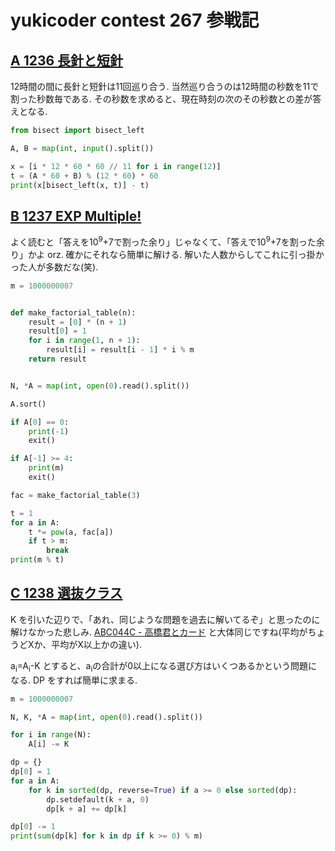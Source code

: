 # yukicoder contest 267 参戦記

## [A 1236 長針と短針](https://yukicoder.me/problems/no/1236)

12時間の間に長針と短針は11回巡り合う. 当然巡り合うのは12時間の秒数を11で割った秒数毎である. その秒数を求めると、現在時刻の次のその秒数との差が答えとなる.

```python
from bisect import bisect_left

A, B = map(int, input().split())

x = [i * 12 * 60 * 60 // 11 for i in range(12)]
t = (A * 60 + B) % (12 * 60) * 60
print(x[bisect_left(x, t)] - t)
```

## [B 1237 EXP Multiple!](https://yukicoder.me/problems/no/1237)

よく読むと「答えを10<sup>9</sup>+7で割った余り」じゃなくて、「答えで10<sup>9</sup>+7を割った余り」かよ orz. 確かにそれなら簡単に解ける. 解いた人数からしてこれに引っ掛かった人が多数だな(笑).

```python
m = 1000000007


def make_factorial_table(n):
    result = [0] * (n + 1)
    result[0] = 1
    for i in range(1, n + 1):
        result[i] = result[i - 1] * i % m
    return result


N, *A = map(int, open(0).read().split())

A.sort()

if A[0] == 0:
    print(-1)
    exit()

if A[-1] >= 4:
    print(m)
    exit()

fac = make_factorial_table(3)

t = 1
for a in A:
    t *= pow(a, fac[a])
    if t > m:
        break
print(m % t)
```

## [C 1238 選抜クラス](https://yukicoder.me/problems/no/1238)

K を引いた辺りで、「あれ、同じような問題を過去に解いてるぞ」と思ったのに解けなかった悲しみ. [ABC044C - 高橋君とカード](https://atcoder.jp/contests/abc044/tasks/arc060_a) と大体同じですね(平均がちょうどXか、平均がX以上かの違い).

a<sub>i</sub>=A<sub>i</sub>-K とすると、a<sub>i</sub>の合計が0以上になる選び方はいくつあるかという問題になる. DP をすれば簡単に求まる.

```python
m = 1000000007

N, K, *A = map(int, open(0).read().split())

for i in range(N):
    A[i] -= K

dp = {}
dp[0] = 1
for a in A:
    for k in sorted(dp, reverse=True) if a >= 0 else sorted(dp):
        dp.setdefault(k + a, 0)
        dp[k + a] += dp[k]

dp[0] -= 1
print(sum(dp[k] for k in dp if k >= 0) % m)
```

